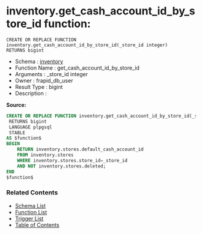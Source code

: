 # inventory.get_cash_account_id_by_store_id function:

```plpgsql
CREATE OR REPLACE FUNCTION inventory.get_cash_account_id_by_store_id(_store_id integer)
RETURNS bigint
```
* Schema : [inventory](../../schemas/inventory.md)
* Function Name : get_cash_account_id_by_store_id
* Arguments : _store_id integer
* Owner : frapid_db_user
* Result Type : bigint
* Description : 


**Source:**
```sql
CREATE OR REPLACE FUNCTION inventory.get_cash_account_id_by_store_id(_store_id integer)
 RETURNS bigint
 LANGUAGE plpgsql
 STABLE
AS $function$
BEGIN
    RETURN inventory.stores.default_cash_account_id
    FROM inventory.stores
    WHERE inventory.stores.store_id=_store_id
    AND NOT inventory.stores.deleted;
END
$function$

```

### Related Contents
* [Schema List](../../schemas.md)
* [Function List](../../functions.md)
* [Trigger List](../../triggers.md)
* [Table of Contents](../../README.md)

